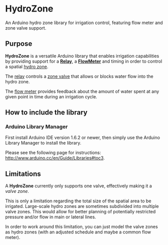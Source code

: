 # HydroZone

An Arduino hydro zone library for irrigation control, featuring flow meter and zone valve support.

## Purpose ##

**HydroZone** is a versatile Arduino library that enables irrigation capabilities by providing support for a [**Relay**](https://github.com/sekdiy/Relay), a [**FlowMeter**](https://github.com/sekdiy/FlowMeter) and timing in order to control a spatial [hydro zone](https://en.wikipedia.org/wiki/Hydrozoning).

The [relay](https://en.wikipedia.org/wiki/Relay) controls a [zone valve](https://en.wikipedia.org/wiki/Zone_valve) that allows or blocks water flow into the hydro zone.

The [flow meter](https://en.wikipedia.org/wiki/Flow_measurement) provides feedback about the amount of water spent at any given point in time during an irrigation cycle.

## How to include the library

### Arduino Library Manager

First install Arduino IDE version 1.6.2 or newer, then simply use the Arduino Library Manager to install the library.

Please see the following page for instructions: http://www.arduino.cc/en/Guide/Libraries#toc3.

## Limitations ##

A **HydroZone** currently only supports one valve, effectively making it a *valve zone*.

This is only a limitation regarding the total size of the spatial area to be irrigated. Large-scale hydro zones are sometimes subdivided into multiple valve zones. This would allow for better planning of potentially restricted pressure and/or flow in main or lateral lines.

In order to work around this limitation, you can just model the valve zones as hydro zones (with an adjusted schedule and maybe a common flow meter).
